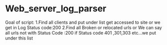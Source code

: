 # Web_server_log_parser
Goal of script:
1.Find all clients and put under list get accessed to site or we get in Log Status code:200
2.Find all Broken or relocated urls or We can say all urls not with Status Code :200 if Status code 401 ,301,303 etc...we put under this list
